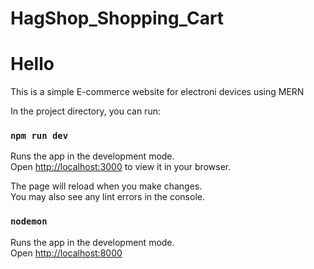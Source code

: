 # HagShop_Shopping_Cart

# Hello
This is a simple E-commerce website for electroni devices using MERN


In the project directory, you can run:

### `npm run dev`

Runs the app in the development mode.\
Open [http://localhost:3000](http://localhost:3000) to view it in your browser.

The page will reload when you make changes.\
You may also see any lint errors in the console.


### `nodemon`

Runs the app in the development mode.\
Open [http://localhost:8000](http://localhost:8000)

